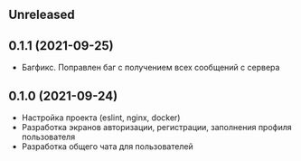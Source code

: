 ## Unreleased

## 0.1.1 (2021-09-25)

- Багфикс. Поправлен баг с получением всех сообщений с сервера

## 0.1.0 (2021-09-24)

- Настройка проекта (eslint, nginx, docker)
- Разработка экранов авторизации, регистрации, заполнения профиля пользователя
- Разработка общего чата для пользователей
